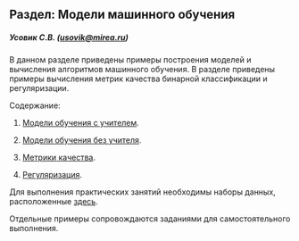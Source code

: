 ## Раздел: Модели машинного обучения 

##### Усовик С.В. (usovik@mirea.ru)



В данном разделе приведены примеры построения моделей и вычисления алгоритмов машинного обучения. В разделе приведены примеры вычисления метрик качества бинарной классификации и регуляризации.

Содержание:

1. [Модели обучения с учителем]().

2. [Модели обучения без учителя]().

3. [Метрики качества]().

4. [Регуляризация]().

   

Для выполнения практических занятий необходимы наборы данных, расположенные [здесь]().

Отдельные примеры сопровождаются заданиями для самостоятельного выполнения. 